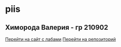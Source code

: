 # piis

<h2>Химорода Валерия - гр 210902</h2>

[Перейти на сайт с лабами](https://yalerikk.github.io/piis)
[Перейти на репозиторий](https://github.com/yalerikk/piis)
